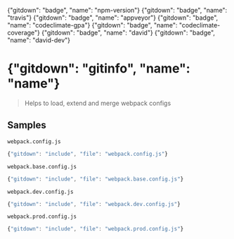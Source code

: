 {"gitdown": "badge", "name": "npm-version"}
{"gitdown": "badge", "name": "travis"}
{"gitdown": "badge", "name": "appveyor"}
{"gitdown": "badge", "name": "codeclimate-gpa"}
{"gitdown": "badge", "name": "codeclimate-coverage"}
{"gitdown": "badge", "name": "david"}
{"gitdown": "badge", "name": "david-dev"}

# {"gitdown": "gitinfo", "name": "name"}
> Helps to load, extend and merge webpack configs

## Samples

`webpack.config.js`

```javascript
{"gitdown": "include", "file": "webpack.config.js"}
```

`webpack.base.config.js`

```javascript
{"gitdown": "include", "file": "webpack.base.config.js"}
```

`webpack.dev.config.js`

```javascript
{"gitdown": "include", "file": "webpack.dev.config.js"}
```

`webpack.prod.config.js`

```javascript
{"gitdown": "include", "file": "webpack.prod.config.js"}
```
